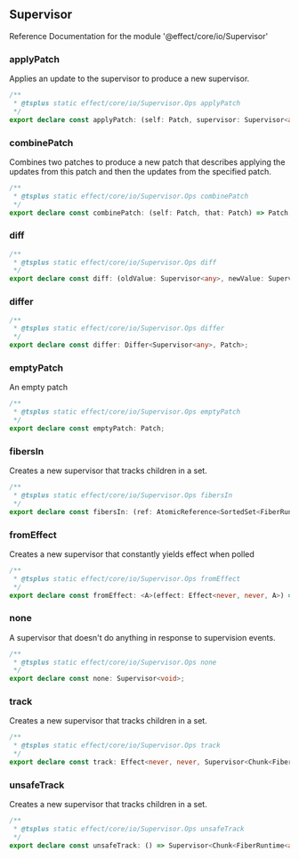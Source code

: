 ## Supervisor

Reference Documentation for the module '@effect/core/io/Supervisor'

### applyPatch

Applies an update to the supervisor to produce a new supervisor.

```ts
/**
 * @tsplus static effect/core/io/Supervisor.Ops applyPatch
 */
export declare const applyPatch: (self: Patch, supervisor: Supervisor<any>) => Supervisor<any>;
```

### combinePatch

Combines two patches to produce a new patch that describes applying the
updates from this patch and then the updates from the specified patch.

```ts
/**
 * @tsplus static effect/core/io/Supervisor.Ops combinePatch
 */
export declare const combinePatch: (self: Patch, that: Patch) => Patch;
```

### diff

```ts
/**
 * @tsplus static effect/core/io/Supervisor.Ops diff
 */
export declare const diff: (oldValue: Supervisor<any>, newValue: Supervisor<any>) => Patch;
```

### differ

```ts
/**
 * @tsplus static effect/core/io/Supervisor.Ops differ
 */
export declare const differ: Differ<Supervisor<any>, Patch>;
```

### emptyPatch

An empty patch

```ts
/**
 * @tsplus static effect/core/io/Supervisor.Ops emptyPatch
 */
export declare const emptyPatch: Patch;
```

### fibersIn

Creates a new supervisor that tracks children in a set.

```ts
/**
 * @tsplus static effect/core/io/Supervisor.Ops fibersIn
 */
export declare const fibersIn: (ref: AtomicReference<SortedSet<FiberRuntime<any, any>>>) => Effect<never, never, Supervisor<SortedSet<FiberRuntime<any, any>>>>;
```

### fromEffect

Creates a new supervisor that constantly yields effect when polled

```ts
/**
 * @tsplus static effect/core/io/Supervisor.Ops fromEffect
 */
export declare const fromEffect: <A>(effect: Effect<never, never, A>) => Supervisor<A>;
```

### none

A supervisor that doesn't do anything in response to supervision events.

```ts
/**
 * @tsplus static effect/core/io/Supervisor.Ops none
 */
export declare const none: Supervisor<void>;
```

### track

Creates a new supervisor that tracks children in a set.

```ts
/**
 * @tsplus static effect/core/io/Supervisor.Ops track
 */
export declare const track: Effect<never, never, Supervisor<Chunk<FiberRuntime<any, any>>>>;
```

### unsafeTrack

Creates a new supervisor that tracks children in a set.

```ts
/**
 * @tsplus static effect/core/io/Supervisor.Ops unsafeTrack
 */
export declare const unsafeTrack: () => Supervisor<Chunk<FiberRuntime<any, any>>>;
```

